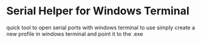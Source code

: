 # Serial Helper for Windows Terminal
quick tool to open serial ports with windows terminal
to use simply create a new profile in windows terminal and point it to the .exe